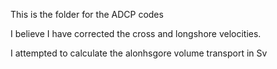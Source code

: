 This is the folder for the ADCP codes 

I believe I have corrected the cross and longshore velocities. 

I attempted to calculate the alonhsgore volume transport in Sv 

